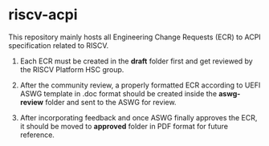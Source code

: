 # riscv-acpi
This repository mainly hosts all Engineering Change Requests (ECR) to ACPI specification related to RISCV.

1) Each ECR must be created in the **draft** folder first and get reviewed by the RISCV Platform HSC group.

2) After the community review, a properly formatted ECR according to UEFI ASWG template in .doc format should be created inside the **aswg-review** folder and sent to the ASWG for review.

3) After incorporating feedback and once ASWG finally approves the ECR, it should be moved to **approved** folder in PDF format for future reference.
